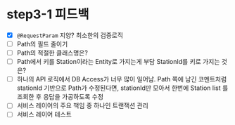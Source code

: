 # step3-1 피드백

- [x] `@RequestParam` 지양? 최소한의 검증로직
- [ ] Path의 필드 줄이기
- [ ] Path의 적절한 클래스명은?
- [ ] Path에서 키를 Station이라는 Entity로 가지는게 부담 StationId를 키로 가지는 것은?
- [ ] 하나의 API 로직에서 DB Access가 너무 많이 일어남. Path 쪽에 남긴 코멘트처럼 stationId 기반으로 Path가 수정된다면, stationId만 모아서 한번에 Station list 를 조회한 후 응답을 가공하도록 수정
- [ ] 서비스 레이어의 주요 책임 중 하나인 트랜잭션 관리
- [ ] 서비스 레이어 테스트